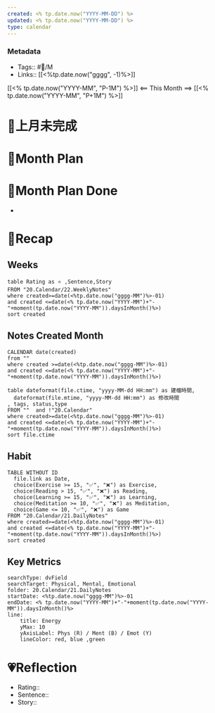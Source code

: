 ```yaml
---
created: <% tp.date.now("YYYY-MM-DD") %>
updated: <% tp.date.now("YYYY-MM-DD") %>
type: calendar
---
```

### Metadata
- Tags:: #📅/M
- Links:: [[<%tp.date.now("gggg", -1)%>]]

[[<% tp.date.now("YYYY-MM", "P-1M") %>]] <== This Month ==> [[<% tp.date.now("YYYY-MM", "P+1M") %>]]

# 📆上月未完成

# 📆Month Plan

# 📆Month Plan Done
- 

# 🍁Recap
## Weeks
```dataview
table Rating as ⭐ ,Sentence,Story
FROM "20.Calendar/22.WeeklyNotes"
where created>=date(<%tp.date.now("gggg-MM")%>-01) 
and created <=date(<% tp.date.now("YYYY-MM")+"-"+moment(tp.date.now("YYYY-MM")).daysInMonth()%>)
sort created
```
## Notes Created Month
```dataview
CALENDAR date(created)
from ""
where created >=date(<%tp.date.now("gggg-MM")%>-01) 
and created <=date(<% tp.date.now("YYYY-MM")+"-"+moment(tp.date.now("YYYY-MM")).daysInMonth()%>) 
```

```dataview
table dateformat(file.ctime, "yyyy-MM-dd HH:mm") as 建檔時間,
  dateformat(file.mtime, "yyyy-MM-dd HH:mm") as 修改時間
, tags, status,type
FROM ""  and !"20.Calendar"
where created>=date(<%tp.date.now("gggg-MM")%>-01) 
and created <=date(<% tp.date.now("YYYY-MM")+"-"+moment(tp.date.now("YYYY-MM")).daysInMonth()%>)
sort file.ctime
```

## Habit
```dataview
TABLE WITHOUT ID
  file.link as Date,
  choice(Exercise >= 15, "✅", "❌") as Exercise,
  choice(Reading > 15, "✅", "❌") as Reading,
  choice(Learning >= 15, "✅", "❌") as Learning,
  choice(Meditation >= 10, "✅", "❌") as Meditation,
  choice(Game <= 10, "✅", "❌") as Game
FROM "20.Calendar/21.DailyNotes"
where created>=date(<%tp.date.now("gggg-MM")%>-01) 
and created <=date(<% tp.date.now("YYYY-MM")+"-"+moment(tp.date.now("YYYY-MM")).daysInMonth()%>)
sort created
```

## Key Metrics
``` tracker
searchType: dvField
searchTarget: Physical, Mental, Emotional
folder: 20.Calendar/21.DailyNotes
startDate: <%tp.date.now("gggg-MM")%>-01
endDate: <% tp.date.now("YYYY-MM")+"-"+moment(tp.date.now("YYYY-MM")).daysInMonth()%>
line:
	title: Energy
	yMax: 10
	yAxisLabel: Phys (R) / Ment (B) / Emot (Y)
	lineColor: red, blue ,green
```
# 💗Reflection
- Rating::
- Sentence::  
- Story:: 
